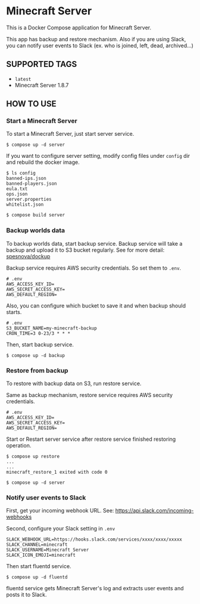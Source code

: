 # Minecraft Server
This is a Docker Compose application for Minecraft Server.

This app has backup and restore mechanism. Also if you are using Slack, you can notify user events to Slack (ex. who is joined, left, dead, archived...)

## SUPPORTED TAGS

- `latest`
 - Minecraft Server 1.8.7

## HOW TO USE
### Start a Minecraft Server
To start a Minecraft Server, just start server service.

```
$ compose up -d server
```

If you want to configure server setting, modify config files under `config` dir and rebuild the docker image.

```
$ ls config
banned-ips.json
banned-players.json
eula.txt
ops.json
server.properties
whitelist.json
```

```bash
$ compose build server
```

### Backup worlds data
To backup worlds data, start backup service.
Backup service will take a backup and upload it to S3 bucket regularly.
See for more detail: [spesnova/dockup](https://github.com/spesnova/dockup)

Backup service requires AWS security credentials.
So set them to `.env`.

```
# .env
AWS_ACCESS_KEY_ID=
AWS_SECRET_ACCESS_KEY=
AWS_DEFAULT_REGION=
```

Also, you can configure which bucket to save it and when backup should starts.

```
# .env
S3_BUCKET_NAME=my-minecraft-backup
CRON_TIME=3 0-23/3 * * *
```

Then, start backup service.

```
$ compose up -d backup
```

### Restore from backup
To restore with backup data on S3, run restore service.

Same as backup mechanism, restore service requires AWS security credentials.

```
# .env
AWS_ACCESS_KEY_ID=
AWS_SECRET_ACCESS_KEY=
AWS_DEFAULT_REGION=
```

Start or Restart server service after restore service finished restoring operation.

```
$ compose up restore
...
...
minecraft_restore_1 exited with code 0

$ compose up -d server
```



### Notify user events to Slack
First, get your incoming webhook URL.
See: https://api.slack.com/incoming-webhooks

Second, configure your Slack setting in `.env`

```
SLACK_WEBHOOK_URL=https://hooks.slack.com/services/xxxx/xxxx/xxxxx
SLACK_CHANNEL=minecraft
SLACK_USERNAME=Minecraft Server
SLACK_ICON_EMOJI=minecraft
```

Then start fluentd service.

```
$ compose up -d fluentd
```

fluentd service gets Minecraft Server's log and extracts user events and posts it to Slack.
